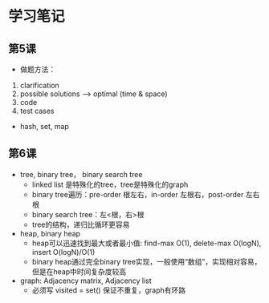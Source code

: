 # 学习笔记
## 第5课
* 做题方法：
1. clarification
2. possible solutions --> optimal (time & space)
3. code
4. test cases
* hash, set, map
## 第6课
* tree, binary tree， binary search tree
  * linked list 是特殊化的tree，tree是特殊化的graph
  * binary tree遍历：pre-order 根左右，in-order 左根右，post-order 左右根
  * binary search tree：左<根，右>根
  * tree的结构，递归比循环更容易
* heap, binary heap
  * heap可以迅速找到最大或者最小值: find-max O(1), delete-max O(logN), insert O(logN)/O(1)
  * binary heap通过完全binary tree实现，一般使用“数组”，实现相对容易，但是在heap中时间复杂度较高
* graph: Adjacency matrix, Adjacency list
  * 必须写 visited = set() 保证不重复，graph有环路
